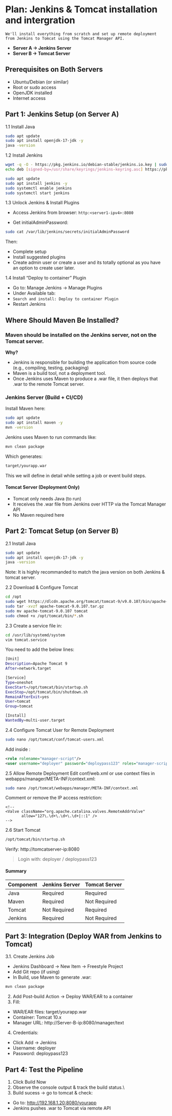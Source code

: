 # Plan: Jenkins & Tomcat installation and intergration

`We'll install everything from scratch and set up remote deployment from Jenkins to Tomcat using the Tomcat Manager API.`
-  **Server A → Jenkins Server**
-  **Server B → Tomcat Server**

## Prerequisites on Both Servers

-  Ubuntu/Debian (or similar)
-  Root or sudo access
-  OpenJDK installed
-  Internet access

## Part 1: Jenkins Setup (on Server A)

1.1  Install Java
```bash
sudo apt update
sudo apt install openjdk-17-jdk -y
java -version
```

1.2  Install Jenkins
```bash
wget -q -O - https://pkg.jenkins.io/debian-stable/jenkins.io.key | sudo tee /usr/share/keyrings/jenkins-keyring.asc > /dev/null
echo deb [signed-by=/usr/share/keyrings/jenkins-keyring.asc] https://pkg.jenkins.io/debian-stable binary/ | sudo tee /etc/apt/sources.list.d/jenkins.list > /dev/null

sudo apt update
sudo apt install jenkins -y
sudo systemctl enable jenkins
sudo systemctl start jenkins
```
1.3  Unlock Jenkins & Install Plugins

-  Access Jenkins from browser:
`http:<server1-ipv4>:8080`

-  Get initialAdminPassword:

```bash
sudo cat /var/lib/jenkins/secrets/initialAdminPassword
```
Then:
-  Complete setup
-  Install suggested plugins
-  Create admin user or create a user and its totally optional as you have an option to create user later.

1.4  Install “Deploy to container” Plugin

-  Go to: Manage Jenkins → Manage Plugins
-  Under Available tab:
-  `Search and install: Deploy to container Plugin`
-  Restart Jenkins

## Where Should Maven Be Installed?
### Maven should be installed on the Jenkins server, not on the Tomcat server.
**Why?**
-  Jenkins is responsible for building the application from source code (e.g., compiling, testing, packaging)
-  Maven is a build tool, not a deployment tool.
-  Once Jenkins uses Maven to produce a .war file, it then deploys that .war to the remote Tomcat server.

### Jenkins Server (Build + CI/CD)
Install Maven here:
```bash
sudo apt update
sudo apt install maven -y
mvn -version
```
Jenkins uses Maven to run commands like:
```bash
mvn clean package
```
Which generates:
```bash
target/yourapp.war
```
This we will define in detail while setting a job or event build steps.

#### Tomcat Server (Deployment Only)
-  Tomcat only needs Java (to run)
-  It receives the .war file from Jenkins over HTTP via the Tomcat Manager API
-  No Maven required here

## Part 2: Tomcat Setup (on Server B)

2.1  Install Java

```bash
sudo apt update
sudo apt install openjdk-17-jdk -y
java -version
```
Note: It is highly recommanded to match the java version on both Jenkins & tomcat server.

2.2  Download & Configure Tomcat
```bash
cd /opt
sudo wget https://dlcdn.apache.org/tomcat/tomcat-9/v9.0.107/bin/apache-tomcat-9.0.107.tar.gz
sudo tar -xvzf apache-tomcat-9.0.107.tar.gz
sudo mv apache-tomcat-9.0.107 tomcat
sudo chmod +x /opt/tomcat/bin/*.sh
```
2.3  Create a service file in:
```bash
cd /usr/lib/systemd/system
vim tomcat.service
```
You need to add the below lines:
```bash
[Unit]
Description=Apache Tomcat 9
After=network.target

[Service]
Type=oneshot
ExecStart=/opt/tomcat/bin/startup.sh
ExecStop=/opt/tomcat/bin/shutdown.sh
RemainAfterExit=yes
User=tomcat
Group=tomcat

[Install]
WantedBy=multi-user.target
```

2.4  Configure Tomcat User for Remote Deployment
```bash
sudo nano /opt/tomcat/conf/tomcat-users.xml
```
Add inside <tomcat-users>:

```xml
<role rolename="manager-script"/>
<user username="deployer" password="deploypass123" roles="manager-script"/>
```
2.5  Allow Remote Deployment
Edit conf/web.xml or use context files in webapps/manager/META-INF/context.xml:

```bash
sudo nano /opt/tomcat/webapps/manager/META-INF/context.xml
```
Comment or remove the IP access restriction:

```xml<!--
<!--
<Valve className="org.apache.catalina.valves.RemoteAddrValve"
       allow="127\.\d+\.\d+\.\d+|::1" />
-->
```

2.6  Start Tomcat
```bash
/opt/tomcat/bin/startup.sh
```
Verify:
http://tomcatserver-ip:8080
> Login with: deployer / deploypass123

#### Summary
| Component | Jenkins Server | Tomcat Server |
| --------- | -------------- | ------------- |
| Java      | Required       | Required    |
| Maven     |  Required     |  Not Required   |
| Tomcat    |  Not Required   |  Required    |
| Jenkins   |  Required     |  Not Required  |


## Part 3: Integration (Deploy WAR from Jenkins to Tomcat)

3.1.  Create Jenkins Job
-  Jenkins Dashboard -> New Item -> Freestyle Project
-  Add Git repo (if using)
-  In Build, use Maven to generate .war:
```bash
mvn clean package
```
2.  Add Post-build Action -> Deploy WAR/EAR to a container
3.  Fill:
-  WAR/EAR files: target/yourapp.war
-  Container: Tomcat 10.x
-  Manager URL: http://Server-B-ip:8080/manager/text
4.  Credentials:
-  Click Add → Jenkins
-  Username: deployer
-  Password: deploypass123

## Part 4: Test the Pipeline

1.  Click Build Now
2.  Observe the console output & track the build status.\
3.  Build sucess -> go to tomcat & check:
-  Go to: http://192.168.1.20:8080/yourapp
-  Jenkins pushes .war to Tomcat via remote API
